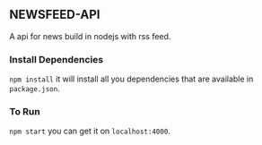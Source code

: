 ## NEWSFEED-API

A api for news build in nodejs with rss feed.

### Install Dependencies
`npm install`
it will install all you dependencies that are available in `package.json`.

### To Run
`npm start`
you can get it on  `localhost:4000`.



